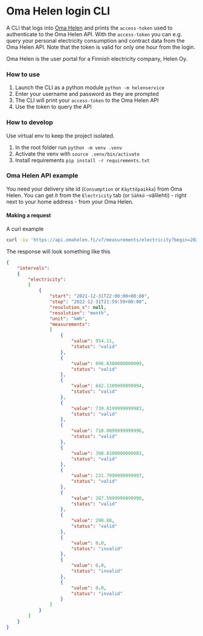 # Oma Helen login CLI

A CLI that logs into [Oma Helen](https://www.helen.fi/kirjautuminen) and prints the `access-token` used to authenticate to the Oma Helen API. With the `access-token` you can e.g. query your personal electricity consumption and contract data from the Oma Helen API. Note that the token is valid for only one hour from the login.

Oma Helen is the user portal for a Finnish electricity company, Helen Oy.

### How to use

1. Launch the CLI as a python module `python -m helenservice`
2. Enter your username and password as they are prompted
3. The CLI will print your `access-token` to the Oma Helen API
4. Use the token to query the API

### How to develop

Use virtual env to keep the project isolated.

1. In the root folder run `python -m venv .venv`
2. Activate the venv with `source .venv/bin/activate`
3. Install requirements `pip install -r requirements.txt`

### Oma Helen API example

You need your delivery site id (`Consumption` or `Käyttöpaikka`) from Oma Helen. You can get it from the `Electricity` tab (or `Sähkö` -välilehti) - right next to your home address - from your Oma Helen.

#### Making a request

A curl example
```bash
curl -iv 'https://api.omahelen.fi/v7/measurements/electricity?begin=2021-12-31T22:00:00.000Z&end=2022-12-31T21:59:59.999Z&resolution=month&delivery_site_id=<YOUR-DELIVERY-SITE-HERE>&allow_transfer=true' -H 'User-Agent: Mozilla/5.0' -H 'Accept: application/json' -H 'Accept-Language: en-US,en;q=0.5' -H 'Accept-Encoding: gzip, deflate, br' -H 'Authorization: Bearer <YOUR-ACCESS-TOKEN-HERE> -H 'Origin: https://web.omahelen.fi' -H 'Connection: keep-alive' -H 'Sec-Fetch-Dest: empty' -H 'Sec-Fetch-Mode: cors' -H 'Sec-Fetch-Site: same-site' -H 'TE: trailers'
```

The response will look something like this
```json
{
    "intervals":
    {
        "electricity":
        [
            {
                "start": "2021-12-31T22:00:00+00:00",
                "stop": "2022-12-31T21:59:59+00:00",
                "resolution_s": null,
                "resolution": "month",
                "unit": "kWh",
                "measurements":
                [
                    {
                        "value": 954.11,
                        "status": "valid"
                    },
                    {
                        "value": 896.8380000000009,
                        "status": "valid"
                    },
                    {
                        "value": 842.1109999999994,
                        "status": "valid"
                    },
                    {
                        "value": 739.8199999999983,
                        "status": "valid"
                    },
                    {
                        "value": 710.8099999999996,
                        "status": "valid"
                    },
                    {
                        "value": 398.8100000000003,
                        "status": "valid"
                    },
                    {
                        "value": 231.7999999999997,
                        "status": "valid"
                    },
                    {
                        "value": 287.5999999999998,
                        "status": "valid"
                    },
                    {
                        "value": 290.88,
                        "status": "valid"
                    },
                    {
                        "value": 0.0,
                        "status": "invalid"
                    },
                    {
                        "value": 0.0,
                        "status": "invalid"
                    },
                    {
                        "value": 0.0,
                        "status": "invalid"
                    }
                ]
            }
        ]
    }
}
```
